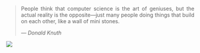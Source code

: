 
<div align="justify">

<blockquote>
  <p>People think that computer science is the art of geniuses, but the actual reality is the opposite—just many people doing things that build on each other, like a wall of mini stones.</p>
  <cite>— Donald Knuth</cite>
</blockquote>
<img src="http://github-profile-summary-cards.vercel.app/api/cards/profile-details?username=josefilo&include_all_commits=true&count_private=true&theme=transparent"/>

</div>
<!-- <div align="center">
<img src="http://github-profile-summary-cards.vercel.app/api/cards/most-commit-language?username=josefilo&theme=dark"/>
<img src="http://github-profile-summary-cards.vercel.app/api/cards/profile-details?username=josefilo&include_all_commits=true&count_private=true&theme=dark"/>
<img src="https://github-readme-stats.vercel.app/api/top-langs/?username=josefilo&theme=dark&hide_border=true&include_all_commits=true&count_private=true&layout=compact&show_icons=true"/>
</div> -->


 
